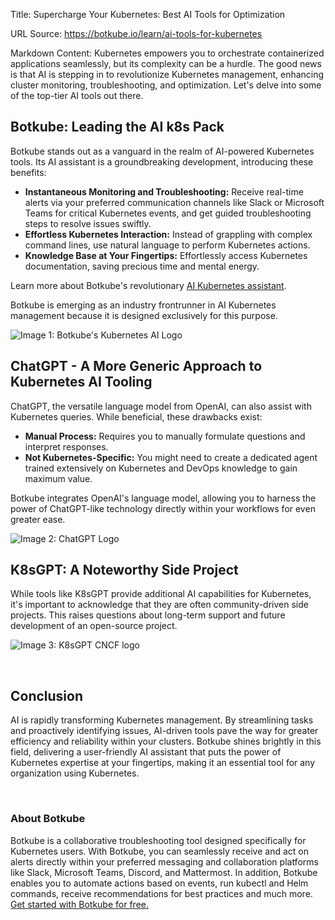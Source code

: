 Title: Supercharge Your Kubernetes: Best AI Tools for Optimization

URL Source: https://botkube.io/learn/ai-tools-for-kubernetes

Markdown Content:
Kubernetes empowers you to orchestrate containerized applications seamlessly, but its complexity can be a hurdle. The good news is that AI is stepping in to revolutionize Kubernetes management, enhancing cluster monitoring, troubleshooting, and optimization. Let's delve into some of the top-tier AI tools out there.

**Botkube: Leading the AI k8s Pack**
------------------------------------

Botkube stands out as a vanguard in the realm of AI-powered Kubernetes tools. Its AI assistant is a groundbreaking development, introducing these benefits:

*   **Instantaneous Monitoring and Troubleshooting:** Receive real-time alerts via your preferred communication channels like Slack or Microsoft Teams for critical Kubernetes events, and get guided troubleshooting steps to resolve issues swiftly.
*   **Effortless Kubernetes Interaction:** Instead of grappling with complex command lines, use natural language to perform Kubernetes actions.
*   **Knowledge Base at Your Fingertips:** Effortlessly access Kubernetes documentation, saving precious time and mental energy.

Learn more about Botkube's revolutionary [AI Kubernetes assistant](https://botkube.io/blog/simplify-kubernetes-with-botkubes-ai-developer-self-service-made-easy).

Botkube is emerging as an industry frontrunner in AI Kubernetes management because it is designed exclusively for this purpose.

![Image 1: Botkube's Kubernetes AI Logo](https://assets-global.website-files.com/634fabb21508d6c9db9bc46f/6613fd154cb1e600ad6af007_rWLJfGtMltX0oTYTp2w8pW4f3Gl451vsl3-1yXogBQZEM4eJBWnHrKCfkSUBWIA7KuC-u9jK03lkmQsuYizn-u8aZJ0iyFwn9zZA8AMMOtKfcfw0WIq19_wmwz1_G73LElOpDsfUEKkMapQurXgaqu4.png)

**ChatGPT - A More Generic Approach to Kubernetes AI Tooling**
--------------------------------------------------------------

ChatGPT, the versatile language model from OpenAI, can also assist with Kubernetes queries. While beneficial, these drawbacks exist:

*   **Manual Process:** Requires you to manually formulate questions and interpret responses.
*   **Not Kubernetes-Specific:** You might need to create a dedicated agent trained extensively on Kubernetes and DevOps knowledge to gain maximum value.

Botkube integrates OpenAI's language model, allowing you to harness the power of ChatGPT-like technology directly within your workflows for even greater ease.

![Image 2: ChatGPT Logo](https://assets-global.website-files.com/634fabb21508d6c9db9bc46f/6613fd2ee5a66677c1097253_a-JoDZEDQ3PU2keZWt6Ai1NNr4VGmiIOfozoGN3xMCeaKHnR2o0qJkZCNQHOcc4wcts_JBUdUs6gvbpydJYUxQXh9wxcUgJatvw-Ltd1_cN4MfwNUxX5oqljijew1v9NdjvwPsKBzJE-p1yhEIZQ2Ig.png)

**K8sGPT: A Noteworthy Side Project**
-------------------------------------

While tools like K8sGPT provide additional AI capabilities for Kubernetes, it's important to acknowledge that they are often community-driven side projects. This raises questions about long-term support and future development of an open-source project.

![Image 3: K8sGPT CNCF logo](https://assets-global.website-files.com/634fabb21508d6c9db9bc46f/661591d14aa3b800bd2b2465_39aaf890e4a45efcf32567e847633bf1802c438f2aa7cbfb956072e27c80744d.svg)

‍

**Conclusion**
--------------

AI is rapidly transforming Kubernetes management. By streamlining tasks and proactively identifying issues, AI-driven tools pave the way for greater efficiency and reliability within your clusters. Botkube shines brightly in this field, delivering a user-friendly AI assistant that puts the power of Kubernetes expertise at your fingertips, making it an essential tool for any organization using Kubernetes.

‍

### About Botkube

Botkube is a collaborative troubleshooting tool designed specifically for Kubernetes users. With Botkube, you can seamlessly receive and act on alerts directly within your preferred messaging and collaboration platforms like Slack, Microsoft Teams, Discord, and Mattermost. In addition, Botkube enables you to automate actions based on events, run kubectl and Helm commands, receive recommendations for best practices and much more. [Get started with Botkube for free.](http://app.botkube.io/)
